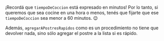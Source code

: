 ¡Recordá que `tiempoDeCoccion` está expresado en minutos! Por lo tanto, si queremos que sea cocine en una hora o menos, tenés que fijarte que ese `tiempoDeCoccion` sea menor a 60 minutos. :wink:

Además, `agregarAPostresRapidos` como es un procedimiento no tiene que devolver nada, sino sólo agregar el postre a la lista si es rápido. 